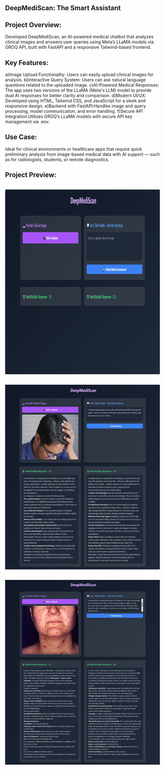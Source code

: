## DeepMediScan: The Smart  Assistant 

## Project Overview:


Developed DeepMediScan, an AI-powered medical chatbot that analyzes clinical images and answers 
user queries using Meta’s LLaMA models via GROQ API, built with FastAPI and a responsive Tailwind-based frontend.


## Key Features:


a)Image Upload Functionality: Users can easily upload clinical images for analysis.
b)Interactive Query System: Users can ask natural language questions related to the uploaded image.
c)AI-Powered Medical Responses: The app uses two versions of the LLaMA (Meta's LLM) model to provide dual AI responses for better clarity and comparison.
d)Modern UI/UX: Developed using HTML, Tailwind CSS, and JavaScript for a sleek and responsive design.
e)Backend with FastAPI:Handles image and query processing, model communication, and error handling.
f)Secure API Integration:Utilizes GROQ’s LLaMA models with secure API key management via .env.


## Use Case:


Ideal for clinical environments or healthcare apps that require quick preliminary analysis from image-based medical data 
with AI support — such as for radiologists, students, or remote diagnostics.

## Project Preview:


&nbsp;
<a><img src=ui-images/homescreen.png height="600" width="600" /></a>


&nbsp;
<a><img src=ui-images/Disease1.jpeg height="600" width="600" /></a>


&nbsp;
<a><img src=ui-images/Disease2.jpeg height="600" width="600" /></a>














